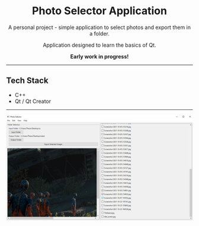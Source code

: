 
<h1 align="center">
  Photo Selector Application
</h1>

<p align="center">
 A personal project - simple application to select photos and export them in a folder.
</p>

<p align="center">
 Application designed to learn the basics of Qt.
 </p>

 <p align="center">
 <b> Early work in progress! </b>
 </p>

--- 

## Tech Stack
- C++
- Qt / Qt Creator
---

![demo](public/photoselector.jpg)
